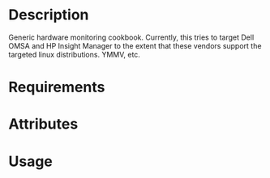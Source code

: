 Description
===========

Generic hardware monitoring cookbook.  Currently, this tries to target
Dell OMSA and HP Insight Manager to the extent that these vendors support
the targeted linux distributions.  YMMV, etc.

Requirements
============



Attributes
==========

Usage
=====
